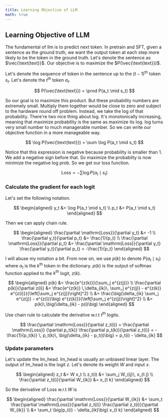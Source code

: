 ```yaml
---
title: Learning Objective of LLM
math: true
---
```


## Learning Objective of LLM

The fundamental of llm is to predict next token. In pretrain and SFT, given a sentence as the ground truth,
we want the output token at each step more likely to be the token in the ground truth. Let's 
denote the sentence as $\vec{\text{text}}$. Our objective is to maximize the $P(\vec{\text{text}})$.

Let's denote the sequence of token in the sentence up to the $(t-1)^{\mathrm{th}}$ token $s_t$.
Let's denote the $t^{\mathrm{th}}$ token $a_t$.

$$
P(\vec{\text{text}}) = \prod P(a_t \mid s_t)
$$

So our goal is to maximize this product. But these probability numbers are extremely small. Multiply them together
would be close to zero and subject to the hardware round off problem. Instead, we take the log of that probability.
There're two nice thing about log. It's monotonically increasing, meaning that maximize probability is the same as
maximize its log. log turns very small number to much managerable number. So we can write our objective function in
a more manageable way.

$$
\log P(\vec{\text{text}}) = \sum \log P(a_t \mid s_t)
$$

Notice that this expression is negative because probability is smaller than 1. We add a negative sign before that.
So maximize the probabilty is now minimize the negative log prob. So we get our loss function.

$$
\mathrm{Loss} = - \sum \log P(a_t \mid s_t)
$$

### Calculate the gradient for each logit
Let's set the following notation.

$$
\begin{aligned}
y_t &= \log P(a_t \mid s_t) \\
p_t &= P(a_t \mid s_t)
\end{aligned}
$$

Then we can apply chain rule.

$$
\begin{aligned}
\frac{\partial \mathrm{Loss}}{\partial y_t} &= -1 \\
\frac{\partial y_t}{\partial p_t} &= \frac{1}{p_t} \\
\frac{\partial \mathrm{Loss}}{\partial p_t} &= \frac{\partial \mathrm{Loss}}{\partial y_t} \frac{\partial y_t}{\partial p_t} = -\frac{1}{p_t}
\end{aligned}
$$

I will abuse my notation a bit. From now on, we use $p(k)$ to denote $P(a_t \mid s_t)$ where $a_t$ is the $k^{\mathrm{th}}$
token in the dictionary. $p(k)$ is the output of softmax function applied to the $k^{\mathrm{th}}$ logit, $z(k)$.

$$
\begin{aligned}
p(k) &= \frac{e^{z(k)}}{\sum_j e^{z(j)}} \\
\frac{\partial p(k)}{\partial z(i)}  &= \frac{e^{z(k)} \,\delta_{ik}\, \sum_j e^{z(j)} - e^{z(k)} e^{z(i)}}{\left[\sum_j e^{z(j)}\right]^2} \\
&= \frac{\big(\delta_{ik} \sum_j e^{z(j)} - e^{z(i)}\big) e^{z(k)}}{\left[\sum_j e^{z(j)}\right]^2} \\
&= p(k)\,\big(\delta_{ik} - p(i)\big)
\end{aligned}
$$

Use chain rule to calculate the derivative w.r.t $t^{\mathrm{th}}$ logits.

$$
\frac{\partial \mathrm{Loss}}{\partial z_t(i)}
= \frac{\partial \mathrm{Loss}} {\partial p_t(k)} \frac{\partial p_t(k)}{\partial z_t(i)}
= -\frac{1}{p_t(k)} \, p_t(k)\, \big(\delta_{ik} - p_t(i)\big)
= p_t(i) - \delta_{ik}
$$

### Update parameters
Let's update the lm_head. lm_head is usually an unbiased linear layer. The output of lm_head is the logit $z$. Let's denote its weight
$W$ and input $x$.

$$
\begin{aligned}
z_t &= W x_t \\
z_t(i) &= \sum_j W_{ij}\, x_{t j} \\
\frac{\partial z_t(i)}{\partial W_{ik}} &= x_{t k}
\end{aligned}
$$

So the derivative of Loss w.r.t $W$ is

$$
\begin{aligned}
\frac{\partial \mathrm{Loss}}{\partial W_{ik}}
&= \sum_t \frac{\partial \mathrm{Loss}}{\partial z_t(i)} \frac{\partial z_t(i)}{\partial W_{ik}} \\
&= \sum_t \big(p_t(i) - \delta_{ik}\big) x_{t k}
\end{aligned}
$$
